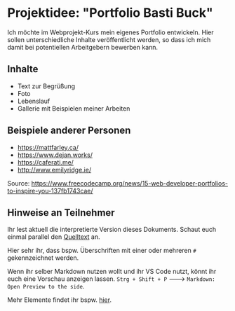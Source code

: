 # Projektidee: "Portfolio Basti Buck"

Ich möchte im Webprojekt-Kurs mein eigenes Portfolio entwickeln. Hier sollen unterschiedliche Inhalte veröffentlicht werden, so dass ich mich damit bei potentiellen Arbeitgebern bewerben kann.

## Inhalte

- Text zur Begrüßung
- Foto
- Lebenslauf
- Gallerie mit Beispielen meiner Arbeiten

## Beispiele anderer Personen

- https://mattfarley.ca/
- https://www.dejan.works/
- https://caferati.me/
- http://www.emilyridge.ie/

Source: https://www.freecodecamp.org/news/15-web-developer-portfolios-to-inspire-you-137fb1743cae/

## Hinweise an Teilnehmer

Ihr lest aktuell die interpretierte Version dieses Dokuments. Schaut euch einmal parallel den [Quelltext](https://github.com/bastibuck/webprojekt-sose-21/raw/lesson-1/lesson-01/hausaufgabe/example.md) an.

Hier sehr ihr, dass bspw. Überschriften mit einer oder mehreren `#` gekennzeichnet werden.

Wenn ihr selber Markdown nutzen wollt und ihr VS Code nutzt, könnt ihr euch eine Vorschau anzeigen lassen. `Strg + Shift + P` ---> `Markdown: Open Preview to the side`.

Mehr Elemente findet ihr bspw. [hier](https://github.com/adam-p/markdown-here/wiki/Markdown-Cheatsheet).
